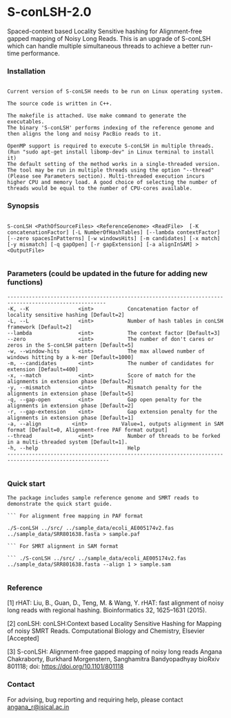 # S-conLSH-2.0
Spaced-context based Locality Sensitive hashing for Alignment-free gapped mapping of Noisy Long Reads. This is an upgrade of S-conLSH which can handle multiple simultaneous threads to achieve a better run-time performance.


### Installation
```

Current version of S-conLSH needs to be run on Linux operating system. 

The source code is written in C++. 

The makefile is attached. Use make command to generate the executables.
The binary 'S-conLSH' performs indexing of the reference genome and then aligns the long and noisy PacBio reads to it.

OpenMP support is required to execute S-conLSH in multiple threads. (Run "sudo apt-get install libomp-dev" in Linux terminal to install it)
The default setting of the method works in a single-threaded version. The tool may be run in multiple threads using the option "--thread" (Please see Parameters section). Multi-threaded execution incurs higher CPU and memory load. A good choice of selecting the number of threads would be equal to the number of CPU-cores available. 

```
### Synopsis
```

S-conLSH <PathOfSourceFiles> <ReferenceGenome> <ReadFile>  [-K concatenationFactor] [-L NumberOfHashTables] [--lambda contextFactor] [--zero spacesInPatterns] [-w windowsHits] [-m candidates] [-x match] [-y mismatch] [-q gapOpen] [-r gapExtension] [-a alignInSAM] > <OutputFile>


```
### Parameters (could be updated in the future for adding new functions)
```
------------------------------------------------------------------------------------------------------
-K, --K                <int>           Concatenation factor of locality sensitive hashing [Default=2]
-L, --L                <int>           Number of hash tables in conLSH framework [Default=2]
--lambda               <int>           The context factor [Default=3]
--zero                 <int>           The number of don't cares or zeros in the S-conLSH pattern [Default=5]
-w, --window-hits      <int>           The max allowed number of windows hitting by a k-mer [Default=1000] 
-m, --candidates       <int>           The number of candidates for extension [Default=400]
-x, --match            <int>           Score of match for the alignments in extension phase [Default=2]
-y, --mismatch         <int>           Mismatch penalty for the alignments in extension phase [Default=5]
-q, --gap-open         <int>           Gap open penalty for the alignments in extension phase [Default=2]
-r, --gap-extension    <int>           Gap extension penalty for the alignments in extension phase [Default=1]
-a, --align	         <int>           Value=1, outputs alignment in SAM format [Default=0, Alignment-free PAF format output]
--thread               <int>           Number of threads to be forked in a multi-threaded system [Default=1].     
-h, --help                             Help
-------------------------------------------------------------------------------------------------------


```
### Quick start
```
The package includes sample reference genome and SMRT reads to demonstrate the quick start guide. 

``` For alignment free mapping in PAF format

./S-conLSH ../src/ ../sample_data/ecoli_AE005174v2.fas ../sample_data/SRR801638.fasta > sample.paf

``` For SMRT alignment in SAM format

``` ./S-conLSH ../src/ ../sample_data/ecoli_AE005174v2.fas ../sample_data/SRR801638.fasta --align 1 > sample.sam


```
### Reference

[1] rHAT: Liu, B., Guan, D., Teng, M. & Wang, Y. rHAT: fast alignment of noisy long reads with regional hashing. 
Bioinformatics 32, 1625–1631 (2015).

[2] conLSH: conLSH:Context based Locality Sensitive Hashing for Mapping of noisy SMRT Reads. Computational Biology and Chemistry, Elsevier [Accepted]

[3] S-conLSH: Alignment-free gapped mapping of noisy long reads
Angana Chakraborty, Burkhard Morgenstern, Sanghamitra Bandyopadhyay
bioRxiv 801118; doi: https://doi.org/10.1101/801118


### Contact

For advising, bug reporting and requiring help, please contact angana_r@isical.ac.in

